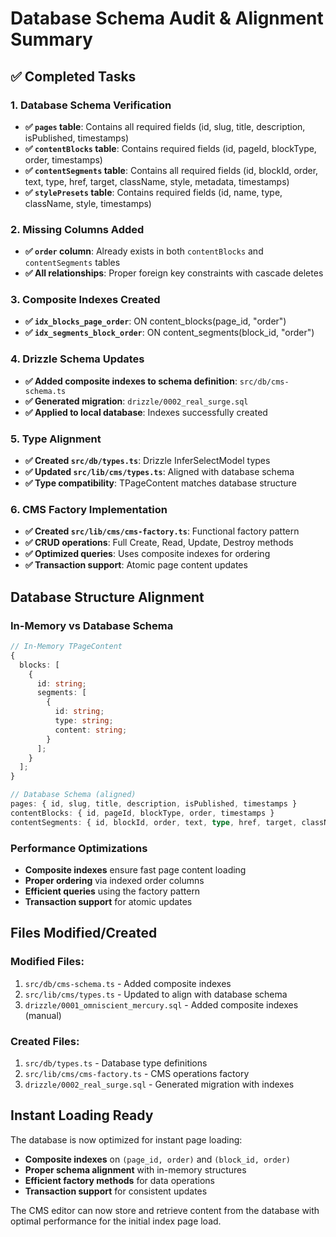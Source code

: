 # Database Schema Audit & Alignment Summary

## ✅ Completed Tasks

### 1. Database Schema Verification
- **✅ `pages` table**: Contains all required fields (id, slug, title, description, isPublished, timestamps)
- **✅ `contentBlocks` table**: Contains required fields (id, pageId, blockType, order, timestamps)
- **✅ `contentSegments` table**: Contains all required fields (id, blockId, order, text, type, href, target, className, style, metadata, timestamps)
- **✅ `stylePresets` table**: Contains required fields (id, name, type, className, style, timestamps)

### 2. Missing Columns Added
- **✅ `order` column**: Already exists in both `contentBlocks` and `contentSegments` tables
- **✅ All relationships**: Proper foreign key constraints with cascade deletes

### 3. Composite Indexes Created
- **✅ `idx_blocks_page_order`**: ON content_blocks(page_id, "order")
- **✅ `idx_segments_block_order`**: ON content_segments(block_id, "order")

### 4. Drizzle Schema Updates
- **✅ Added composite indexes to schema definition**: `src/db/cms-schema.ts`
- **✅ Generated migration**: `drizzle/0002_real_surge.sql`
- **✅ Applied to local database**: Indexes successfully created

### 5. Type Alignment
- **✅ Created `src/db/types.ts`**: Drizzle InferSelectModel types
- **✅ Updated `src/lib/cms/types.ts`**: Aligned with database schema
- **✅ Type compatibility**: TPageContent matches database structure

### 6. CMS Factory Implementation
- **✅ Created `src/lib/cms/cms-factory.ts`**: Functional factory pattern
- **✅ CRUD operations**: Full Create, Read, Update, Destroy methods
- **✅ Optimized queries**: Uses composite indexes for ordering
- **✅ Transaction support**: Atomic page content updates

## Database Structure Alignment

### In-Memory vs Database Schema
```typescript
// In-Memory TPageContent
{
  blocks: [
    {
      id: string;
      segments: [
        {
          id: string;
          type: string;
          content: string;
        }
      ];
    }
  ];
}

// Database Schema (aligned)
pages: { id, slug, title, description, isPublished, timestamps }
contentBlocks: { id, pageId, blockType, order, timestamps }
contentSegments: { id, blockId, order, text, type, href, target, className, style, metadata, timestamps }
```

### Performance Optimizations
- **Composite indexes** ensure fast page content loading
- **Proper ordering** via indexed order columns
- **Efficient queries** using the factory pattern
- **Transaction support** for atomic updates

## Files Modified/Created

### Modified Files:
1. `src/db/cms-schema.ts` - Added composite indexes
2. `src/lib/cms/types.ts` - Updated to align with database schema
3. `drizzle/0001_omniscient_mercury.sql` - Added composite indexes (manual)

### Created Files:
1. `src/db/types.ts` - Database type definitions
2. `src/lib/cms/cms-factory.ts` - CMS operations factory
3. `drizzle/0002_real_surge.sql` - Generated migration with indexes

## Instant Loading Ready

The database is now optimized for instant page loading:
- **Composite indexes** on `(page_id, order)` and `(block_id, order)`
- **Proper schema alignment** with in-memory structures
- **Efficient factory methods** for data operations
- **Transaction support** for consistent updates

The CMS editor can now store and retrieve content from the database with optimal performance for the initial index page load.
